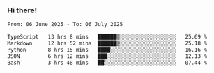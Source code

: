 ### Hi there!

<!--START_SECTION:waka-->

```txt
From: 06 June 2025 - To: 06 July 2025

TypeScript   13 hrs 8 mins   ██████▒░░░░░░░░░░░░░░░░░░   25.69 %
Markdown     12 hrs 52 mins  ██████▒░░░░░░░░░░░░░░░░░░   25.18 %
Python       8 hrs 15 mins   ████░░░░░░░░░░░░░░░░░░░░░   16.16 %
JSON         6 hrs 12 mins   ███░░░░░░░░░░░░░░░░░░░░░░   12.13 %
Bash         3 hrs 48 mins   ██░░░░░░░░░░░░░░░░░░░░░░░   07.44 %
```

<!--END_SECTION:waka-->
